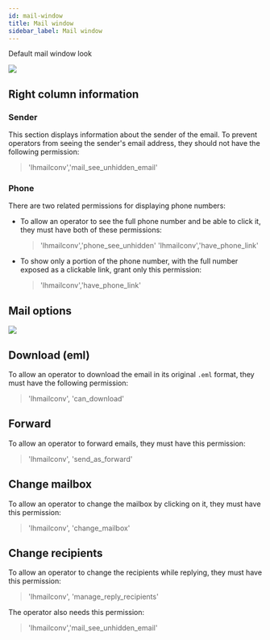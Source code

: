 ```yaml
---
id: mail-window
title: Mail window
sidebar_label: Mail window
---
```


Default mail window look

![](/img/mail/mail-window.png)

## Right column information

### Sender

This section displays information about the sender of the email. To prevent operators from seeing the sender's email address, they should not have the following permission:

> 'lhmailconv','mail_see_unhidden_email'

### Phone

There are two related permissions for displaying phone numbers:

*   To allow an operator to see the full phone number and be able to click it, they must have both of these permissions:

    > 'lhmailconv','phone_see_unhidden'
    > 'lhmailconv','have_phone_link'

*   To show only a portion of the phone number, with the full number exposed as a clickable link, grant only this permission:

    > 'lhmailconv','have_phone_link'


## Mail options

![](/img/mail/mail-options.png)

## Download (eml)

To allow an operator to download the email in its original `.eml` format, they must have the following permission:

> 'lhmailconv', 'can_download'

## Forward

To allow an operator to forward emails, they must have this permission:

> 'lhmailconv', 'send_as_forward'

## Change mailbox

To allow an operator to change the mailbox by clicking on it, they must have this permission:

> 'lhmailconv', 'change_mailbox'

## Change recipients

To allow an operator to change the recipients while replying, they must have this permission:

> 'lhmailconv', 'manage_reply_recipients'

The operator also needs this permission:

> 'lhmailconv','mail_see_unhidden_email'
